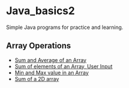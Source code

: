 # Java_basics2
Simple Java programs for practice and learning.
## Array Operations 
- [Sum and Average of an Array](SumAverage.java) 
- [Sum of elements of an Array, User Input](SumArray.java)
- [Min and Max value in an Array](MinMax.java)
- [Sum of a 2D array](Array2DSum.java) 
